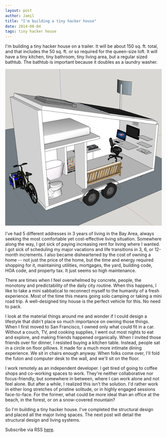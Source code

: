 ```yaml
---
layout: post
author: Jamil
title: "I'm building a tiny hacker house"
date: 2014-08-04
tags: tiny hacker house
---
```


<p class="lead">
I'm building a tiny hacker house on a trailer. It will be about 150 sq. ft. total, and that
includes the 50 sq. ft. or so required for the queen-size loft. It will have a
tiny kitchen, tiny bathroom, tiny living area, but a regular sized bathtub.
The bathtub is important because it doubles as a laundry washer.
</p>

<center>
<img src="/img/tiny-hacker-house-rough-model.png"
  alt="tiny hacker house rough model">
</center>

I've had 5 different addresses in 3 years of living in the Bay Area, always
seeking the most comfortable yet cost-effective living situation. Somewhere
along the way, I got sick of paying increasing rent for living where I wanted.
I got sick of scheduling my major vacations and life transitions in 3, 6, or
12-month increments. I also became disheartened by the cost of owning a home --
not just the price of the home, but the time and energy required shopping for
it, maintaining utilities, mortgages, the yard, building code, HOA code, and
property tax. It just seems so high maintenance.

There are times when I feel overwhelmed by concrete, people, the monotony and
predictability of the daily city routine. When this happens, I like to take a
mini sabbatical to reconnect myself to the humanity of a fresh experience. Most
of the time this means going solo camping or taking a mini road trip. A
well-designed tiny house is the perfect vehicle for this. No need to pack.

I look at the material things around me and wonder if I could design
a lifestyle that didn't place so much importance on owning those things. When
I first moved to San Francisco, I owned only what could fit in a car. Without
a couch, TV, and cooking supplies, I went out most nights to eat and explore,
and making friends happened organically. When I invited those friends over for
dinner, I resisted buying a kitchen table. Instead, people sat in a circle on
floor pillows. It made for a much more intimate dining experience.  We sit in
chairs enough anyway. When folks come over, I'll fold the futon and computer
desk to the wall, and we'll sit on the floor.

I work remotely as an independent developer. I get tired of going to coffee
shops and co-working spaces to work. They're neither collaborative nor
focus-friendly, but somewhere in between, where I can work alone and not feel
alone. But after a while, I realized this isn't the solution. I'd rather work
in either long stretches of pristine solitude, or in highly engaged sessions
face-to-face. For the former, what could be more ideal than an office at the
beach, in the forest, or on a snow-covered mountain?

So I'm building a tiny hacker house. I've completed the structural design and
placed all the major living spaces. The next post will detail the structural
design and living systems.

Subscribe via RSS [here](/feed.xml).
